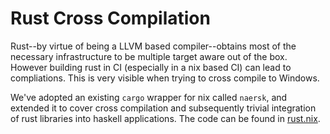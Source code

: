 # Rust Cross Compilation

Rust--by virtue of being a LLVM based compiler--obtains most of the necessary
infrastructure to be multiple target aware out of the box.  However building
rust in CI (especially in a nix based CI) can lead to compliations.  This is
very visible when trying to cross compile to Windows.

We've adopted an existing `cargo` wrapper for nix called `naersk`, and extended
it to cover cross compilation and subsequently trivial integration of rust
libraries into haskell applications.  The code can be found in
[rust.nix](https://github.com/input-output-hk/rust.nix).
